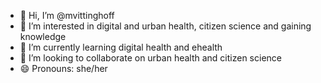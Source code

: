 - 👋 Hi, I’m @mvittinghoff
- 👀 I’m interested in digital and urban health, citizen science and gaining knowledge
- 🌱 I’m currently learning digital health and ehealth
- 💞️ I’m looking to collaborate on urban health and citizen science
- 😄 Pronouns: she/her

<!---
mvittinghoff/mvittinghoff is a ✨ special ✨ repository because its `README.md` (this file) appears on your GitHub profile.
You can click the Preview link to take a look at your changes.
--->
